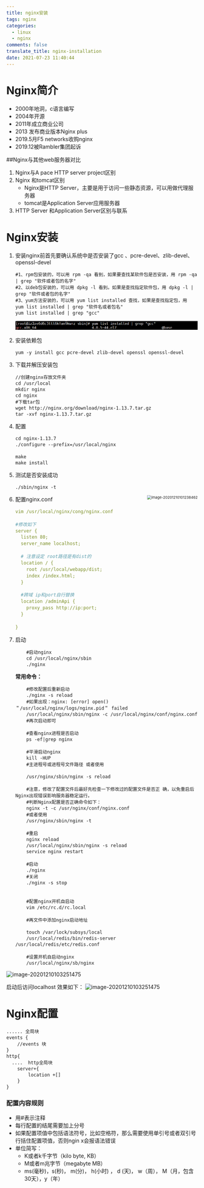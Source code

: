 ```yaml
---
title: nginx安装
tags: nginx
categories:
  - linux
  - nginx
comments: false
translate_title: nginx-installation
date: 2021-07-23 11:40:44
---
```

# Nginx简介
- 2000年地洞，c语言编写
- 2004年开源
- 2011年成立商业公司
- 2013 发布商业版本Nginx plus
- 2019.5月F5 networks收购nginx
- 2019.12被Rambler集团起诉

##Nginx与其他web服务器对比
   1. Nginx与A pace HTTP server project区别
   2. Nginx 和tomcat区别
      - Nginx是HTTP Server，主要是用于访问一些静态资源，可以用做代理服务器
      - tomcat是Application Server应用服务器
   3. HTTP Server 和Application Server区别与联系

# Nginx安装

1. 安装nginx前首先要确认系统中是否安装了gcc 、pcre-devel、zlib-devel、openssl-devel

    ```shell
    #1、rpm包安装的，可以用 rpm -qa 看到，如果要查找某软件包是否安装，用 rpm -qa | grep "软件或者包的名字"
    #2、以deb包安装的，可以用 dpkg -l 看到。如果是查找指定软件包，用 dpkg -l | grep "软件或者包的名字"
    #3、yum方法安装的，可以用 yum list installed 查找，如果是查找指定包，用 yum list installed | grep "软件名或者包名"
    yum list installed | grep "gcc"
    ```
   ![image-20201210103251475](./nginx/image-20201210100736952.png)
2. 安装依赖包

    ```shell
    yum -y install gcc pcre-devel zlib-devel openssl openssl-devel
    ```

3. 下载并解压安装包

    ```shell
    //创建nginx存放文件夹
    cd /usr/local
    mkdir nginx
    cd nginx
    #下载tar包
    wget http://nginx.org/download/nginx-1.13.7.tar.gz
    tar -xvf nginx-1.13.7.tar.gz
    ```

4. 配置

    ```shell
    cd nginx-1.13.7
    ./configure --prefix=/usr/local/nginx
    
    make
    make install
    ```

5. 测试是否安装成功

    ```shell
    ./sbin/nginx -t
    ```

    <img src="source/_posts/2021/07/nginx/image-20201210101238462.png" alt="image-20201210101238462" style="zoom: 67%;float:right;" />

6. 配置nginx.conf

    ```yml
    vim /usr/local/nginx/cong/nginx.conf
    
    #修改如下
    server {
      listen 80;
      server_name localhost;
    
      # 注意设定 root路径是有dist的
      location / {
        root /usr/local/webapp/dist;
        index /index.html;
      }
    
      #跨域 ip和port自行替换
      location /adminApi {
        proxy_pass http://ip:port;
      }
    
    }
    
    ```

7. 启动
   ```shell
       #启动nginx
       cd /usr/local/nginx/sbin
       ./nginx 
     ```

   **常用命令：**
   
   ```shell
       #修改配置后重新启动
       ./nginx -s reload
       #如果出现：nginx: [error] open() ＂/usr/local/nginx/logs/nginx.pid＂ failed
       /usr/local/nginx/sbin/nginx -c /usr/local/nginx/conf/nginx.conf
       #再次启动即可
       
       #查看nginx进程是否启动
       ps -ef|grep nginx
       
       #平滑启动nginx
       kill -HUP
       #主进程号或进程号文件路径 或者使用
       
       /usr/nginx/sbin/nginx -s reload
       
       #注意，修改了配置文件后最好先检查一下修改过的配置文件是否正 确，以免重启后Nginx出现错误影响服务器稳定运行。
       #判断Nginx配置是否正确命令如下：
       nginx -t -c /usr/nginx/conf/nginx.conf
       #或者使用
       /usr/nginx/sbin/nginx -t
       
       #重启
       nginx reload
       /usr/local/nginx/sbin/nginx -s reload 
       service nginx restart
       
       #启动
       ./nginx
       #关闭
       ./nginx -s stop
       
       
       #配置nginx开机自启动
       vim /etc/rc.d/rc.local
       
       #再文件中添加nginx启动地址
        
       touch /var/lock/subsys/local
       /usr/local/redis/bin/redis-server /usr/local/redis/etc/redis.conf
       
       #设置开机自启动nginx
       /usr/local/nginx/sb/nginx
    ```
![image-20201210103251475](./nginx/image-20210606160947369.png)

启动后访问localhost 效果如下：
![image-20201210103251475](./nginx/image-20201210103251475.png)

# Nginx配置
```shell
...... 全局块
events {
	//events 块
}
http{
  ....  http全局块
	server+{
		location +[]
	}
}
```
### 配置内容规则
- 用#表示注释
- 每行配置的结尾需要加上分号
- 如果配置项值中包括语法符号，比如空格符，那么需要使用单引号或者双引号行括住配置项值，否则ngin x会报语法错误
- 单位简写：
   - K或者k千字节（kilo byte, KB）
   - M或者m兆字节（megabyte MB）
   - ms(毫秒)，s(秒)， m(分)， h(小时) ， d (天)， w（周）， M（月，包含30天），y（年）

